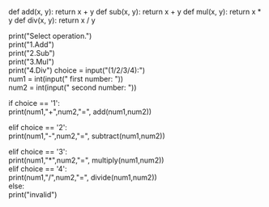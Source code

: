 def add(x, y):
  return x + y 
def sub(x, y):
  return x + y 
def mul(x, y):
  return x * y
def div(x, y): 
  return x / y
  
print("Select operation.")  
print("1.Add")  
print("2.Sub")  
print("3.Mul")  
print("4.Div") 
choice = input("(1/2/3/4):")  
num1 = int(input(" first number: "))  
num2 = int(input(" second number: "))  
  
if choice == '1':  
   print(num1,"+",num2,"=", add(num1,num2))  
  
elif choice == '2':  
   print(num1,"-",num2,"=", subtract(num1,num2))  
  
elif choice == '3':  
   print(num1,"*",num2,"=", multiply(num1,num2))  
elif choice == '4':  
   print(num1,"/",num2,"=", divide(num1,num2))  
else:  
   print("invalid")
